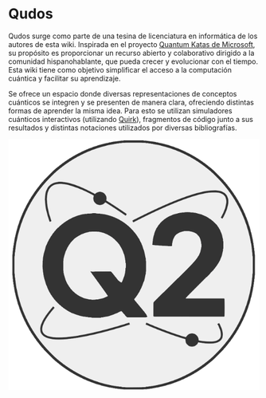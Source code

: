 # Qudos

Qudos surge como parte de una tesina de licenciatura en informática de los autores de esta wiki. Inspirada en el proyecto [Quantum Katas de Microsoft](https://quantum.microsoft.com/en-us/experience/quantum-katas), su propósito es proporcionar un recurso abierto y colaborativo dirigido a la comunidad hispanohablante, que pueda crecer y evolucionar con el tiempo. Esta wiki tiene como objetivo simplificar el acceso a la computación cuántica y facilitar su aprendizaje. 

Se ofrece un espacio donde diversas representaciones de conceptos cuánticos se integren y se presenten de manera clara, ofreciendo distintas formas de aprender la misma idea. Para esto se utilizan simuladores cuánticos interactivos (utilizando [Quirk](https://algassert.com/quirk)), fragmentos de código junto a sus resultados y distintas notaciones utilizados por diversas bibliografías.

![logo de qudos](./public/favicon.svg)
